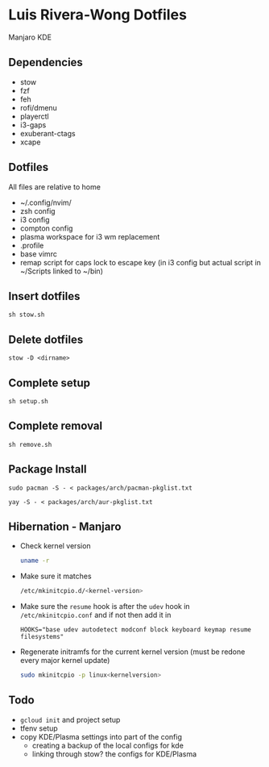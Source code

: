 # Luis Rivera-Wong Dotfiles

Manjaro KDE

## Dependencies
- stow
- fzf
- feh
- rofi/dmenu
- playerctl
- i3-gaps
- exuberant-ctags
- xcape

## Dotfiles
All files are relative to home

- ~/.config/nvim/
- zsh config
- i3 config
- compton config
- plasma workspace for i3 wm replacement
- .profile
- base vimrc
- remap script for caps lock to escape key (in i3 config but actual script in ~/Scripts linked to ~/bin)

## Insert dotfiles
`sh stow.sh`

## Delete dotfiles
`stow -D <dirname>`


## Complete setup
`sh setup.sh`

## Complete removal
`sh remove.sh`

## Package Install
```
sudo pacman -S - < packages/arch/pacman-pkglist.txt
```
```
yay -S - < packages/arch/aur-pkglist.txt
```

## Hibernation - Manjaro
- Check kernel version
  ```sh
  uname -r
  ```
- Make sure it matches
  ```sh
  /etc/mkinitcpio.d/<kernel-version>
  ```
- Make sure the `resume` hook is after the `udev` hook in `/etc/mkinitcpio.conf` and if not then add it in
  ```
  HOOKS="base udev autodetect modconf block keyboard keymap resume filesystems"
  ```
- Regenerate initramfs for the current kernel version (must be redone every major kernel update)
  ```sh
  sudo mkinitcpio -p linux<kernelversion>
  ```
 ## Todo
 - `gcloud init` and project setup
 - tfenv setup
- copy KDE/Plasma settings into part of the config
    - creating a backup of the local configs for kde
    - linking through stow? the configs for KDE/Plasma